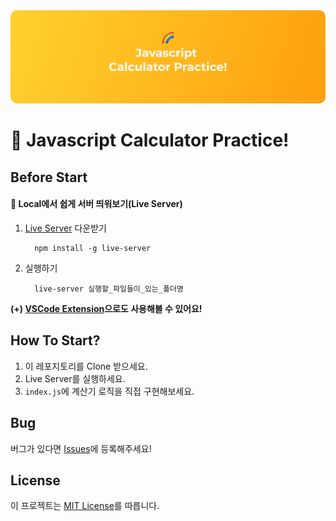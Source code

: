 <img src='./assets/images/readme_preview.png'>

# 💫 Javascript Calculator Practice!

## Before Start

#### 📌 Local에서 쉽게 서버 띄워보기(Live Server)

1. [Live Server](https://www.npmjs.com/package/live-server) 다운받기

   ```
     npm install -g live-server
   ```

2. 실행하기

   ```
     live-server 실행할_파일들이_있는_폴더명
   ```

<b>(+) [VSCode Extension](https://marketplace.visualstudio.com/items?itemName=ritwickdey.LiveServer)으로도 사용해볼 수 있어요!</b>

## How To Start?

1. 이 레포지토리를 Clone 받으세요.
2. Live Server를 실행하세요.
3. `index.js`에 계산기 로직을 직접 구현해보세요.

## Bug

버그가 있다면 [Issues](https://github.com/ddongule/js-calculator-practice/issues)에 등록해주세요!

## License

이 프로젝트는 [MIT License](https://github.com/ddongule/js-calculator-practice/blob/master/LICENSE)를 따릅니다.
